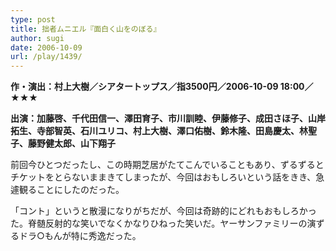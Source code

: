 ```yaml
---
type: post
title: 拙者ムニエル『面白く山をのぼる』
author: sugi
date: 2006-10-09
url: /play/1439/
---
```

**作・演出：村上大樹／シアタートップス／指3500円／2006-10-09 18:00／★★★**

**出演：加藤啓、千代田信一、澤田育子、市川訓睦、伊藤修子、成田さほ子、山岸拓生、寺部智英、石川ユリコ、村上大樹、澤口佑樹、鈴木隆、田島慶太、林聖子、藤野健太郎、山下翔子**

前回今ひとつだったし、この時期芝居がたてこんでいることもあり、ずるずるとチケットをとらないままきてしまったが、今回はおもしろいという話をきき、急遽観ることにしたのだった。

「コント」というと散漫になりがちだが、今回は奇跡的にどれもおもしろかった。脊髄反射的な笑いでなくかなりひねった笑いだ。ヤーサンファミリーの演ずるドラ○もんが特に秀逸だった。
